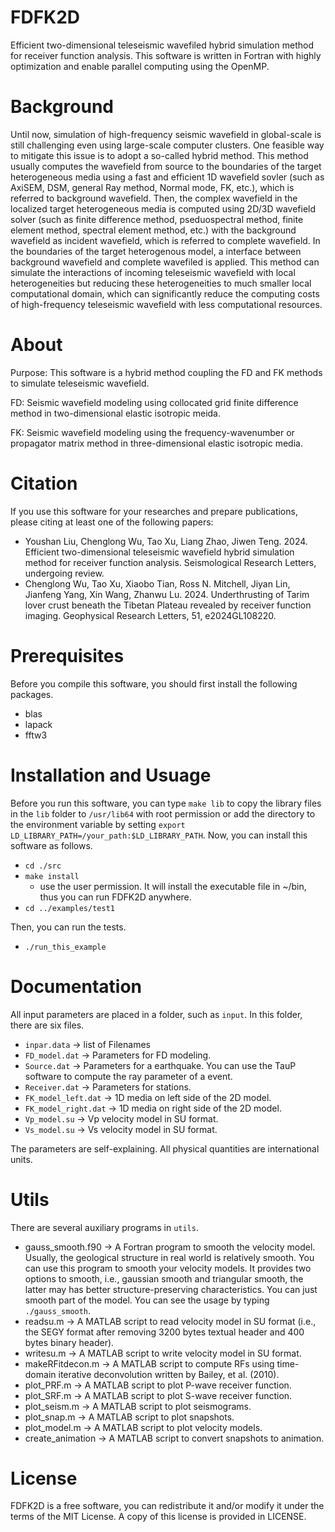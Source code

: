 # FDFK2D
Efficient two-dimensional teleseismic wavefiled hybrid simulation method for receiver function analysis. This software is written in Fortran with highly optimization and enable parallel computing using the OpenMP.

# Background
Until now, simulation of high-frequency seismic wavefield in global-scale is still challenging even using large-scale computer clusters. One feasible way to mitigate this issue is to adopt a so-called hybrid method. This method usually computes the wavefield from source to the boundaries of the target heterogeneous media using a fast and efficient 1D wavefield sovler (such as AxiSEM, DSM, general Ray method, Normal mode, FK, etc.), which is referred to background wavefield. Then, the complex wavefield in the localized target heterogeneous media is computed using 2D/3D wavefield solver (such as finite difference method, pseduospectral method, finite element method, spectral element method, etc.) with the background wavefield as incident wavefield, which is referred to complete wavefield. In the boundaries of the target heterogenous model, a interface between background wavefield and complete wavefiled is applied. This method can simulate the interactions of incoming teleseismic wavefield with local heterogeneities but reducing these heterogeneities to much smaller local computational domain, which can significantly reduce the computing costs of high-frequency teleseismic wavefield with less computational resources. 

# About
Purpose: This software is a hybrid method coupling the FD and FK methods to simulate teleseismic wavefield.

FD: Seismic wavefield modeling using collocated grid finite difference method in two-dimensional elastic isotropic meida.

FK: Seismic wavefield modeling using the frequency-wavenumber or propagator matrix method in three-dimensional elastic isotropic media.

# Citation
If you use this software for your researches and prepare publications, please citing at least one of the following papers:

- Youshan Liu, Chenglong Wu, Tao Xu, Liang Zhao, Jiwen Teng. 2024. Efficient two-dimensional teleseismic wavefield hybrid simulation method 
   for receiver function analysis. Seismological Research Letters, undergoing review.
- Chenglong Wu, Tao Xu, Xiaobo Tian, Ross N. Mitchell, Jiyan Lin, Jianfeng Yang, Xin Wang, Zhanwu Lu. 2024. Underthrusting of Tarim lover crust beneath the Tibetan Plateau revealed by receiver function imaging. Geophysical Research Letters, 51, e2024GL108220.

# Prerequisites
Before you compile this software, you should first install the following packages.
- blas
- lapack
- fftw3

# Installation and Usuage
Before you run this software, you can type `make lib` to copy the library files in the `lib` folder to `/usr/lib64` with root permission
or add the directory to the environment variable by setting `export LD_LIBRARY_PATH=/your_path:$LD_LIBRARY_PATH`.
Now, you can install this software as follows.
- `cd ./src`
- `make install`
   - use the user permission. It will install the executable file in ~/bin, thus you can run FDFK2D anywhere.
- `cd ../examples/test1`

Then, you can run the tests.
- `./run_this_example`

# Documentation
All input parameters are placed in a folder, such as `input`.
In this folder, there are six files.
- `inpar.data`         -> list of Filenames
- `FD_model.dat`       -> Parameters for FD modeling.
- `Source.dat`         -> Parameters for a earthquake. You can use the TauP software to compute the ray parameter of a event.
- `Receiver.dat`       -> Parameters for stations.
- `FK_model_left.dat`  -> 1D media on left side of the 2D model.
- `FK_model_right.dat` -> 1D media on right side of the 2D model.
- `Vp_model.su`        -> Vp velocity model in SU format.
- `Vs_model.su`        -> Vs velocity model in SU format.

The parameters are self-explaining. All physical quantities are international units.

# Utils
There are several auxiliary programs in `utils`.
- gauss_smooth.f90 -> A Fortran program to smooth the velocity model. Usually, the geological structure in real world is relatively smooth. You can use this program to smooth your velocity models. It provides two options to smooth, i.e., gaussian smooth and triangular smooth, the latter may has better structure-preserving characteristics. You can just smooth part of the model. You can see the usage by typing `./gauss_smooth`.
- readsu.m         -> A MATLAB script to read velocity model in SU format (i.e., the SEGY format after removing 3200 bytes textual header and 400 bytes binary header).
- writesu.m        -> A MATLAB script to write velocity model in SU format.
- makeRFitdecon.m  -> A MATLAB script to compute RFs using time-domain iterative deconvolution written by Bailey, et al. (2010).
- plot_PRF.m       -> A MATLAB script to plot P-wave receiver function.
- plot_SRF.m       -> A MATLAB script to plot S-wave receiver function.
- plot_seism.m     -> A MATLAB script to plot seismograms.
- plot_snap.m      -> A MATLAB script to plot snapshots.
- plot_model.m     -> A MATLAB script to plot velocity models.
- create_animation -> A MATLAB script to convert snapshots to animation.

# License
FDFK2D is a free software, you can redistribute it and/or modify it under the terms of the MIT License. A copy of this license is provided in LICENSE.
